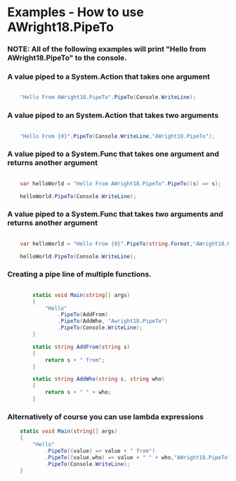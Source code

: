 # Examples - How to use AWright18.PipeTo

### NOTE: All of the following examples will print "Hello from AWright18.PipeTo" to the console. 

### A value piped to a System.Action that takes one argument

```csharp 

    "Hello From AWright18.PipeTo".PipeTo(Console.WriteLine);

```

### A value piped to an System.Action that takes two arguments

```csharp

    "Hello From {0}".PipeTo(Console.WriteLine,"AWright18.PipeTo");

```

### A value piped to a System.Func that takes one argument and returns another argument

```csharp 

    var helloWorld = "Hello From AWright18.PipeTo".PipeTo((s) => s);

    helloWorld.PipeTo(Console.WriteLine);
``` 

### A value piped to a System.Func that takes two arguments and returns another argument

```csharp

    var helloWorld = "Hello From {0}".PipeTo(string.Format,"AWright18.PipeTo");

    helloWorld.PipeTo(Console.WriteLine);

```


### Creating a pipe line of multiple functions.

```csharp

        static void Main(string[] args)
        {
            "Hello"
                .PipeTo(AddFrom)
                .PipeTo(AddWho, "Awright18.PipeTo")
                .PipeTo(Console.WriteLine);
        }

        static string AddFrom(string s)
        {
            return s + " from";
        }

        static string AddWho(string s, string who)
        {
            return s + " " + who;
        }

```

### Alternatively of course you can use lambda expressions 

```csharp 
    static void Main(string[] args)
    {
        "Hello"
            .PipeTo((value) => value + " from")
            .PipeTo((value,who) => value + " " + who,"AWright18.PipeTo")              
            .PipeTo(Console.WriteLine);
    }
```